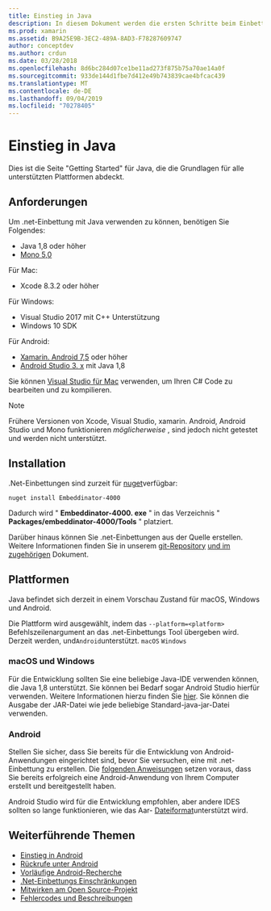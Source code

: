 ```yaml
---
title: Einstieg in Java
description: In diesem Dokument werden die ersten Schritte beim Einbetten von .net mit Java beschrieben. Es werden die Systemanforderungen, die Installation und die unterstützten Plattformen erläutert.
ms.prod: xamarin
ms.assetid: B9A25E9B-3EC2-489A-8AD3-F78287609747
author: conceptdev
ms.author: crdun
ms.date: 03/28/2018
ms.openlocfilehash: 8d6bc284d07ce1be11ad273f875b75a70ae14a0f
ms.sourcegitcommit: 933de144d1fbe7d412e49b743839cae4bfcac439
ms.translationtype: MT
ms.contentlocale: de-DE
ms.lasthandoff: 09/04/2019
ms.locfileid: "70278405"
---
```

# <a name="getting-started-with-java"></a>Einstieg in Java

Dies ist die Seite "Getting Started" für Java, die die Grundlagen für alle unterstützten Plattformen abdeckt.

## <a name="requirements"></a>Anforderungen

Um .net-Einbettung mit Java verwenden zu können, benötigen Sie Folgendes:

* Java 1,8 oder höher
* [Mono 5,0](https://www.mono-project.com/download/)

Für Mac:

* Xcode 8.3.2 oder höher

Für Windows:

* Visual Studio 2017 mit C++ Unterstützung
* Windows 10 SDK

Für Android:

* [Xamarin. Android 7,5](https://visualstudio.microsoft.com/xamarin/) oder höher
* [Android Studio 3. x](https://developer.android.com/studio/index.html) mit Java 1,8

Sie können [Visual Studio für Mac](https://visualstudio.microsoft.com/vs/mac/) verwenden, um Ihren C# Code zu bearbeiten und zu kompilieren.

> [!NOTE]
> Frühere Versionen von Xcode, Visual Studio, xamarin. Android, Android Studio und Mono funktionieren _möglicherweise_ , sind jedoch nicht getestet und werden nicht unterstützt.

## <a name="installation"></a>Installation

.Net-Einbettungen sind zurzeit für [nuget](https://www.nuget.org/packages/Embeddinator-4000/)verfügbar:

```shell
nuget install Embeddinator-4000
```

Dadurch wird " **Embeddinator-4000. exe** " in das Verzeichnis " **Packages/embeddinator-4000/Tools** " platziert.

Darüber hinaus können Sie .net-Einbettungen aus der Quelle erstellen. Weitere Informationen finden Sie in unserem [git-Repository](https://github.com/mono/Embeddinator-4000/) [und im zugehörigen](https://github.com/mono/Embeddinator-4000/blob/master/Contributing.md) Dokument.

## <a name="platforms"></a>Plattformen

Java befindet sich derzeit in einem Vorschau Zustand für macOS, Windows und Android.

Die Plattform wird ausgewählt, indem das `--platform=<platform>` Befehlszeilenargument an das .net-Einbettungs Tool übergeben wird. Derzeit werden, und`Android`unterstützt. `macOS` `Windows`

### <a name="macos-and-windows"></a>macOS und Windows

Für die Entwicklung sollten Sie eine beliebige Java-IDE verwenden können, die Java 1,8 unterstützt. Sie können bei Bedarf sogar Android Studio hierfür verwenden. Weitere Informationen hierzu finden Sie [hier](https://stackoverflow.com/questions/16626810/can-android-studio-be-used-to-run-standard-java-projects). Sie können die Ausgabe der JAR-Datei wie jede beliebige Standard-java-jar-Datei verwenden.

### <a name="android"></a>Android

Stellen Sie sicher, dass Sie bereits für die Entwicklung von Android-Anwendungen eingerichtet sind, bevor Sie versuchen, eine mit .net-Einbettung zu erstellen. Die [folgenden Anweisungen](~/tools/dotnet-embedding/get-started/java/android.md) setzen voraus, dass Sie bereits erfolgreich eine Android-Anwendung von Ihrem Computer erstellt und bereitgestellt haben.

Android Studio wird für die Entwicklung empfohlen, aber andere IDES sollten so lange funktionieren, wie das Aar- [Dateiformat](https://developer.android.com/studio/projects/android-library.html)unterstützt wird.

## <a name="further-reading"></a>Weiterführende Themen

* [Einstieg in Android](~/tools/dotnet-embedding/get-started/java/android.md)
* [Rückrufe unter Android](~/tools/dotnet-embedding/android/callbacks.md)
* [Vorläufige Android-Recherche](~/tools/dotnet-embedding/android/index.md)
* [.Net-Einbettungs Einschränkungen](~/tools/dotnet-embedding/limitations.md)
* [Mitwirken am Open Source-Projekt](https://github.com/mono/Embeddinator-4000/blob/master/Contributing.md)
* [Fehlercodes und Beschreibungen](~/tools/dotnet-embedding/errors.md)
